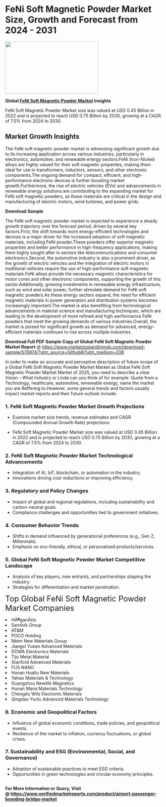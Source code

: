 <H1>FeNi Soft Magnetic Powder Market Size, Growth and Forecast from 2024 - 2031</H1><img class="aligncenter size-medium wp-image-584254" src="https://thirdeyenews.in/wp-content/uploads/2024/09/Global-Market-Research-300x168.jpeg" alt="" width="300" height="168" /><p><strong>Global&nbsp;<a href="https://www.marketsizeandtrends.com/download-sample/576974/?utm_source=Github8j?utm_medium=208">FeNi Soft Magnetic Powder Market</a> Insights</strong></p><p>FeNi Soft Magnetic Powder Market size was valued at USD 0.45 Billion in 2022 and is projected to reach USD 0.75 Billion by 2030, growing at a CAGR of 7.5% from 2024 to 2030.</p><p><h2>Market Growth Insights</h2> <p>The FeNi soft magnetic powder market is witnessing significant growth due to its increasing application across various industries, particularly in electronics, automotive, and renewable energy sectors.FeNi (Iron-Nickel) alloys are highly valued for their soft magnetic properties, making them ideal for use in transformers, inductors, sensors, and other electronic components.The ongoing demand for compact, efficient, and high-performance electronic devices is further boosting market growth.Furthermore, the rise of electric vehicles (EVs) and advancements in renewable energy solutions are contributing to the expanding market for FeNi soft magnetic powders, as these materials are critical in the design and manufacturing of electric motors, wind turbines, and power grids.</p> <p><strong>Download Sample</strong></p> <p>The FeNi soft magnetic powder market is expected to experience a steady growth trajectory over the forecast period, driven by several key factors.First, the shift towards more energy-efficient technologies and devices is a major driver for the increased adoption of soft magnetic materials, including FeNi powder.These powders offer superior magnetic properties and better performance in high-frequency applications, making them highly sought after in sectors like telecommunications and consumer electronics.Second, the automotive industry is also a prominent driver, as the growth of electric vehicles and the integration of electric motors in traditional vehicles require the use of high-performance soft magnetic materials.FeNi alloys provide the necessary magnetic characteristics for motor cores and other electronic components, supporting the growth of this sector.Additionally, growing investments in renewable energy infrastructure, such as wind and solar power, further stimulate demand for FeNi soft magnetic powders.As these energy sectors expand, the need for efficient magnetic materials in power generation and distribution systems becomes increasingly important.The market is also benefiting from technological advancements in material science and manufacturing techniques, which are leading to the development of more refined and high-performance FeNi powders that meet the growing demands of various industries.Overall, the market is poised for significant growth as demand for advanced, energy-efficient materials continues to rise across multiple industries.</p> <p><span class=""><strong>Download Full PDF Sample Copy of Global FeNi Soft Magnetic Powder Market Report</strong> @ <a href="https://www.marketsizeandtrends.com/download-sample/576974/?utm_source=Github8j?utm_medium=208" target="_blank">https://www.marketsizeandtrends.com/download-sample/576974/?utm_source=Github8j?utm_medium=208</a></span></p><p>In order to make an accurate and perceptive description of future scope of a Global&nbsp;FeNi Soft Magnetic Powder Market Market as Global&nbsp;FeNi Soft Magnetic Powder Market Market of 2025, you need to describe a clear Vision &ndash; What Industry or Linda can you think of for example: Quote from a Technology, healthcare, automotive, renewable energy, name the market you are Reffering to.However, some general trends and factors usually impact market reports and their future outlook include:</p><h3>1.&nbsp;<strong>FeNi Soft Magnetic Powder Market Growth Projections</strong></h3><ul><li>Examine market size trends, revenue estimates and CAGR (Compounded Annual Growth Rate) projections.</li><li><p>FeNi Soft Magnetic Powder Market size was valued at USD 0.45 Billion in 2022 and is projected to reach USD 0.75 Billion by 2030, growing at a CAGR of 7.5% from 2024 to 2030.</p></li></ul><h3>2.&nbsp;<strong>FeNi Soft Magnetic Powder Market Technological Advancements</strong></h3><ul><li>Integration of AI, IoT, blockchain, or automation in the industry.</li><li>Innovations driving cost reductions or improving efficiency.</li></ul><h3>3.&nbsp;<strong>Regulatory and Policy Changes</strong></h3><ul><li>Impact of global and regional regulations, including sustainability and carbon-neutral goals.</li><li>Compliance challenges and opportunities tied to government initiatives.</li></ul><h3>4.&nbsp;<strong>Consumer Behavior Trends</strong></h3><ul><li>Shifts in demand influenced by generational preferences (e.g., Gen Z, Millennials).</li><li>Emphasis on eco-friendly, ethical, or personalized products/services.</li></ul><h3>5.&nbsp;<strong>Global FeNi Soft Magnetic Powder Market Competitive Landscape</strong></h3><ul><li>Analysis of key players, new entrants, and partnerships shaping the industry.</li><li>Strategies for differentiation and market penetration.</li></ul><p data-pm-slice="1 1 []"><span style="color: inherit; font-family: inherit; font-size: 25px;">Top Global FeNi Soft Magnetic Powder Market Companies</span></p><div class="" data-test-id=""><p><li>HÃ¶ganÃ¤s</li><li> Sandvik Group</li><li> AT&M</li><li> POCO Holding</li><li> Nbtm New Materials Group</li><li> Jiangxi Yuean Advanced Materials</li><li> DOWA Electronics Materials</li><li> Tijo Metal Material</li><li> Stanford Advanced Materials</li><li> FUS NANO</li><li> Hunan Hualiu New Materials</li><li> Yahao Materials & Technology</li><li> Guangzhou Newlife Magnetics</li><li> Hunan Mana Materials Technology</li><li> Chengdu Wits Electronic Materials</li><li> Qingdao Yunlu Advanced Materials Technology</li></p></div><h3>6.&nbsp;<strong>Economic and Geopolitical Factors</strong></h3><ul><li>Influence of global economic conditions, trade policies, and geopolitical events.</li><li>Resilience of the market to inflation, currency fluctuations, or global crises.</li></ul><h3>7.&nbsp;<strong>Sustainability and ESG (Environmental, Social, and Governance)</strong></h3><ul><li>Adoption of sustainable practices to meet ESG criteria.</li><li>Opportunities in green technologies and circular economy principles.</li></ul><h2><strong style="font-size: 14px;">For More Information or Query, Visit @&nbsp;</strong><a style="background-color: #ffffff; font-size: 14px;" href="https://www.marketsizeandtrends.com/report/feni-soft-magnetic-powder-market/" target="_blank">https://www.verifiedmarketreports.com/product/airport-passenger-boarding-bridge-market</a></h2>